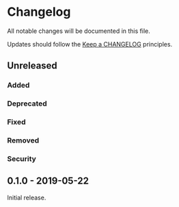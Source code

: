 # Changelog

All notable changes will be documented in this file.

Updates should follow the [Keep a CHANGELOG](http://keepachangelog.com/) principles.

## Unreleased

### Added

### Deprecated

### Fixed

### Removed

### Security

## 0.1.0 - 2019-05-22

Initial release.
